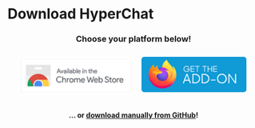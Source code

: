 # Download HyperChat

<link rel="icon" href="./public/favicon.ico" type="image/x-icon" />

<h3 style="width: 100%;text-align:center;">Choose your platform below!</h3>
<span id="actionMessage" class="flex">
    <a href="#"><img src="./img/install-chrome.png" /></a>
    <a href="#"><img src="./img/install-firefox.png" /></a>
</span>
<h4 style="width: 100%;text-align:center;">... or <a href="https://github.com/KentoNishi/LiveTL/releases">download manually from GitHub</a>!</h4>
<br />

<!-- ![](./img/cover-android.png) -->

<style>
    .flex {
        display: flex;
        align-items: center;
        width: 100%;
        flex-wrap: wrap;
        justify-content: center;
    }
    .flex>a>img {
        max-height: 75px;
        margin: 10px;
    }
</style>